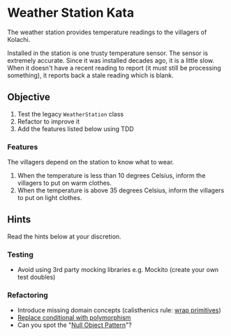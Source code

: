 # Weather Station Kata

The weather station provides temperature readings to the villagers of Kolachi.

Installed in the station is one trusty temperature sensor. The sensor is extremely accurate. Since it was installed decades ago, it is a little slow. When it doesn't have a recent reading to report (it must still be processing something), it reports back a stale reading which is blank.

## Objective

1. Test the legacy `WeatherStation` class
2. Refactor to improve it
3. Add the features listed below using TDD

### Features

The villagers depend on the station to know what to wear.

1. When the temperature is less than 10 degrees Celsius, inform the villagers to put on warm clothes.
2. When the temperature is above 35 degrees Celsius, inform the villagers to put on light clothes. 

## Hints

Read the hints below at your discretion.

### Testing

- Avoid using 3rd party mocking libraries e.g. Mockito (create your own test doubles)

### Refactoring

- Introduce missing domain concepts (calisthenics rule: [wrap primitives](https://williamdurand.fr/2013/06/03/object-calisthenics/#3-wrap-all-primitives-and-strings))
- [Replace conditional with polymorphism](https://refactoring.com/catalog/replaceConditionalWithPolymorphism.html)
- Can you spot the "[Null Object Pattern](https://martinfowler.com/eaaCatalog/specialCase.html)"?